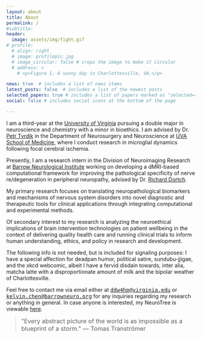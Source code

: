 ```yaml
---
layout: about
title: About
permalink: /
#subtitle:
header:
  image: assets/img/fight.gif
# profile:
  # align: right
  # image: profilepic.jpg
  # image_circular: false # crops the image to make it circular
  # address: >
    # <p>Figure 1. A sunny day in Charlottesville, VA.</p>

news: true  # includes a list of news items
latest_posts: false  # includes a list of the newest posts
selected_papers: true # includes a list of papers marked as "selected={true}"
social: false # includes social icons at the bottom of the page

---
```

I am a third-year at the [University of Virginia](https://www.virginia.edu/) pursuing a double major in neuroscience and chemistry with a minor in bioethics. I am advised by Dr. [Petr Tvrdik](https://med.virginia.edu/bims/faculty/?facbio=1&id=48788) in the Department of Neurosurgery and Neuroscience at [UVA School of Medicine](https://med.virginia.edu/), where I conduct research in microglial dynamics following focal cerebral ischemia.

Presently, I am a research intern in the Division of Neuroimaging Research at [Barrow Neurological Institute](https://www.barrowneuro.org/) working on developing a dMRI-based computational framework for improving the pathological specificity of nerve re/degeneration in peripheral neuropathy, advised by Dr. [Richard Dortch](https://www.barrowneuro.org/person/richard-dortch-phd/).

My primary research focuses on translating neuropathological biomarkers and mechanisms of nervous system disorders into novel diagnostic and therapeutic tools for clinical applications through integrating computational and experimental methods.

Of secondary interest to my research is analyzing the neuroethical implications of brain intervention technologies on patient wellbeing in the context of delivering quality health care and running clinical trials to inform human understanding, ethics, and policy in research and development.

The following info is not needed, but is included for signaling purposes: I have a special affection for deadpan humor, political satire, sundubu-jjigae, and the xkcd webcomic, albeit I have a fervid disdain towards, inter alia, matcha latte with a disproportionate amount of milk and the bipolar weather of Charlottesville.

Feel free to contact me via email either at <tt>[ddw4hp@virginia.edu](mailto:ddw4hp@virginia.edu)</tt> or <tt>[kelvin.chen@barrowneuro.org](mailto:kelvin.chen@barrowneuro.org)</tt> for any inquiries regarding my research or anything in general. In case anyone is interested, my NeuroTree is viewable [here](http://neurotree.org/neurotree/tree.php?pid=936347&pnodecount=4&cnodecount=2&fontsize=1).

<blockquote>
  <font size="3">"Every abstract picture of the world is as impossible as a blueprint of a storm." ― Tomas Tranströmer</font>
</blockquote>
